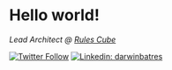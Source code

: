 # Hello world!

<p><em>Lead Architect @ <a href="https://rulescube.ca/">Rules Cube</a></em></p>

[![Twitter Follow](https://img.shields.io/twitter/follow/darwinbatres?label=Follow%20on%20twitter%20@darwinbatres)](https://twitter.com/intent/follow?screen_name=darwinbatres)
[![Linkedin: darwinbatres](https://img.shields.io/badge/-darwinbatres-blue?style=flat-square&logo=Linkedin&logoColor=white&link=https://www.linkedin.com/in/darwinbatres/)](https://www.linkedin.com/in/darwinbatres/)
